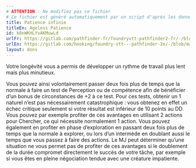 ```yaml
---
# ATTENTION : Ne modifiez pas ce fichier
# Ce fichier est généré automatiquement par un script d'après les données du module Foundry VTT officiel et de sa traduction
title: Patience infinie
titleEn: Ageless Patience
id: k8nWKHLYvAKMuwLd
urlFr: https://gitlab.com/pathfinder-fr/foundryvtt-pathfinder2-fr/-/blob/master/data/feats/k8nWKHLYvAKMuwLd.htm
urlEn: https://gitlab.com/hooking/foundry-vtt---pathfinder-2e/-/blob/master/packs/data/feats.db/ageless-patience.json
layout: dons
---
```

Votre longévité vous a permis de développer un rythme de travail plus lent mais plus minutieux.

Vous pouvez ainsi volontairement passer deux fois plus de temps que la normale à faire un test de Perception ou de compétence afin de bénéficier d’un bonus de circonstances de +2 à ce test. Pour ces tests, obtenir un 1 naturel n’est pas nécessairement catastrophique : vous obtenez en effet un échec critique seulement si votre résultat est inférieur de 10 points au DD. Vous pouvez par exemple profiter de ces avantages en utilisant 2 actions pour Chercher, ce qui nécessite normalement 1 action. Vous pouvez également en profiter en phase d’exploration en passant deux fois plus de temps que la normale à explorer, ou lors d’un intermède en doublant aussi le temps que vous passez à faire des actions. Le MJ peut déterminer qu’une situation ne vous permet pas de profiter de ces avantages si le doublement de la durée compromet directement le succès de votre tâche, par exemple si vous êtes en pleine négociation tendue avec une créature impatiente.

